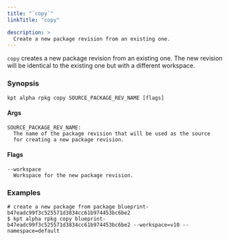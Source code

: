```yaml
---
title: "`copy`"
linkTitle: "copy"

description: >
  Create a new package revision from an existing one.
---
```


<!--mdtogo:Short
    Create a new package revision from an existing one.
-->

`copy` creates a new package revision from an existing one. The new
revision will be identical to the existing one but with a different
workspace.

### Synopsis

<!--mdtogo:Long-->

```
kpt alpha rpkg copy SOURCE_PACKAGE_REV_NAME [flags]
```

#### Args

```
SOURCE_PACKAGE_REV_NAME:
  The name of the package revision that will be used as the source
  for creating a new package revision.
```

#### Flags

```
--workspace
  Workspace for the new package revision.
```

<!--mdtogo-->

### Examples

<!--mdtogo:Examples-->

```shell
# create a new package from package blueprint-b47eadc99f3c525571d3834cc61b974453bc6be2
$ kpt alpha rpkg copy blueprint-b47eadc99f3c525571d3834cc61b974453bc6be2 --workspace=v10 --namespace=default
```

<!--mdtogo-->